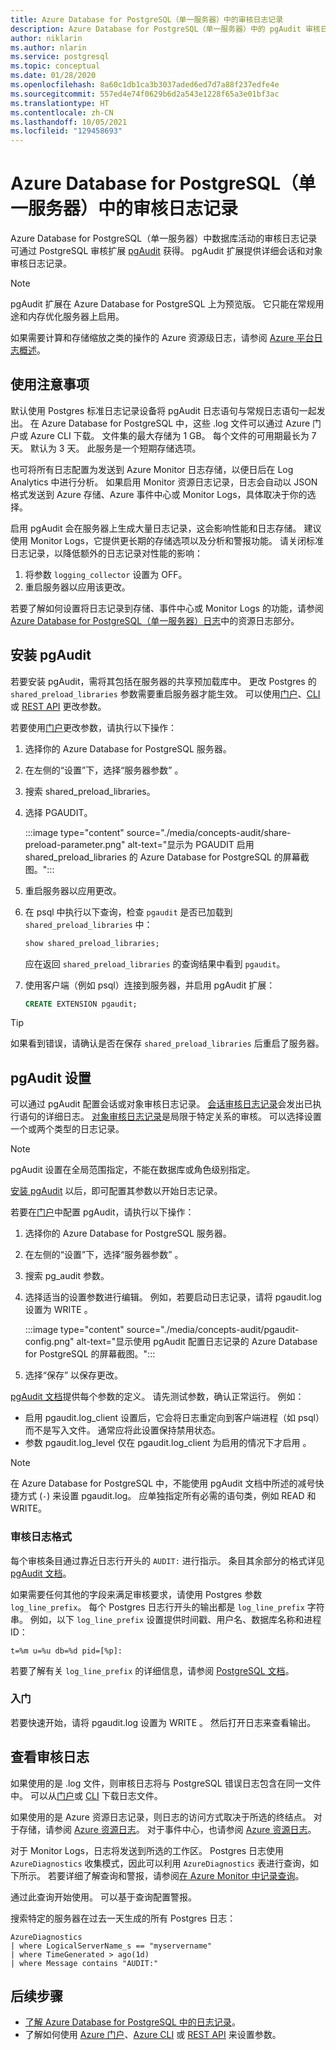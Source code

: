 ```yaml
---
title: Azure Database for PostgreSQL（单一服务器）中的审核日志记录
description: Azure Database for PostgreSQL（单一服务器）中的 pgAudit 审核日志记录的概念。
author: niklarin
ms.author: nlarin
ms.service: postgresql
ms.topic: conceptual
ms.date: 01/28/2020
ms.openlocfilehash: 8a60c1db1ca3b3037aded6ed7d7a88f237edfe4e
ms.sourcegitcommit: 557ed4e74f0629b6d2a543e1228f65a3e01bf3ac
ms.translationtype: HT
ms.contentlocale: zh-CN
ms.lasthandoff: 10/05/2021
ms.locfileid: "129458693"
---
```

# <a name="audit-logging-in-azure-database-for-postgresql---single-server"></a>Azure Database for PostgreSQL（单一服务器）中的审核日志记录

Azure Database for PostgreSQL（单一服务器）中数据库活动的审核日志记录可通过 PostgreSQL 审核扩展 [pgAudit](https://www.pgaudit.org/) 获得。 pgAudit 扩展提供详细会话和对象审核日志记录。

> [!NOTE]
> pgAudit 扩展在 Azure Database for PostgreSQL 上为预览版。 它只能在常规用途和内存优化服务器上启用。

如果需要计算和存储缩放之类的操作的 Azure 资源级日志，请参阅 [Azure 平台日志概述](../azure-monitor/essentials/platform-logs-overview.md)。

## <a name="usage-considerations"></a>使用注意事项

默认使用 Postgres 标准日志记录设备将 pgAudit 日志语句与常规日志语句一起发出。 在 Azure Database for PostgreSQL 中，这些 .log 文件可以通过 Azure 门户或  Azure CLI 下载。 文件集的最大存储为 1 GB。 每个文件的可用期最长为 7 天。 默认为 3 天。 此服务是一个短期存储选项。

也可将所有日志配置为发送到 Azure Monitor 日志存储，以便日后在 Log Analytics 中进行分析。 如果启用 Monitor 资源日志记录，日志会自动以 JSON 格式发送到 Azure 存储、Azure 事件中心或 Monitor Logs，具体取决于你的选择。

启用 pgAudit 会在服务器上生成大量日志记录，这会影响性能和日志存储。 建议使用 Monitor Logs，它提供更长期的存储选项以及分析和警报功能。 请关闭标准日志记录，以降低额外的日志记录对性能的影响：

   1. 将参数 `logging_collector` 设置为 OFF。
   1. 重启服务器以应用该更改。

若要了解如何设置将日志记录到存储、事件中心或 Monitor Logs 的功能，请参阅 [Azure Database for PostgreSQL（单一服务器）日志](concepts-server-logs.md)中的资源日志部分。

## <a name="install-pgaudit"></a>安装 pgAudit

若要安装 pgAudit，需将其包括在服务器的共享预加载库中。 更改 Postgres 的 `shared_preload_libraries` 参数需要重启服务器才能生效。 可以使用[门户](howto-configure-server-parameters-using-portal.md)、[CLI](howto-configure-server-parameters-using-cli.md) 或 [REST API](/rest/api/postgresql/singleserver/configurations/createorupdate) 更改参数。

若要使用[门户](https://portal.azure.com)更改参数，请执行以下操作：

   1. 选择你的 Azure Database for PostgreSQL 服务器。
   1. 在左侧的“设置”下，选择“服务器参数” 。
   1. 搜索 shared_preload_libraries。
   1. 选择 PGAUDIT。
   
      :::image type="content" source="./media/concepts-audit/share-preload-parameter.png" alt-text="显示为 PGAUDIT 启用 shared_preload_libraries 的 Azure Database for PostgreSQL 的屏幕截图。":::

   1. 重启服务器以应用更改。
   1. 在 psql 中执行以下查询，检查 `pgaudit` 是否已加载到 `shared_preload_libraries` 中：
   
        ```SQL
      show shared_preload_libraries;
      ```
      应在返回 `shared_preload_libraries` 的查询结果中看到 `pgaudit`。

   1. 使用客户端（例如 psql）连接到服务器，并启用 pgAudit 扩展：
   
      ```SQL
      CREATE EXTENSION pgaudit;
      ```

> [!TIP]
> 如果看到错误，请确认是否在保存 `shared_preload_libraries` 后重启了服务器。

## <a name="pgaudit-settings"></a>pgAudit 设置

可以通过 pgAudit 配置会话或对象审核日志记录。 [会话审核日志记录](https://github.com/pgaudit/pgaudit/blob/master/README.md#session-audit-logging)会发出已执行语句的详细日志。 [对象审核日志记录](https://github.com/pgaudit/pgaudit/blob/master/README.md#object-audit-logging)是局限于特定关系的审核。 可以选择设置一个或两个类型的日志记录。

> [!NOTE]
> pgAudit 设置在全局范围指定，不能在数据库或角色级别指定。

[安装 pgAudit](#install-pgaudit) 以后，即可配置其参数以开始日志记录。

若要在[门户](https://portal.azure.com)中配置 pgAudit，请执行以下操作：

   1. 选择你的 Azure Database for PostgreSQL 服务器。
   1. 在左侧的“设置”下，选择“服务器参数” 。
   1. 搜索 pg_audit 参数。
   1. 选择适当的设置参数进行编辑。 例如，若要启动日志记录，请将 pgaudit.log 设置为 WRITE 。
   
       :::image type="content" source="./media/concepts-audit/pgaudit-config.png" alt-text="显示使用 pgAudit 配置日志记录的 Azure Database for PostgreSQL 的屏幕截图。":::
   1. 选择“保存”  以保存更改。

[pgAudit 文档](https://github.com/pgaudit/pgaudit/blob/master/README.md#settings)提供每个参数的定义。 请先测试参数，确认正常运行。 例如：

- 启用 pgaudit.log_client 设置后，它会将日志重定向到客户端进程（如 psql）而不是写入文件。 通常应将此设置保持禁用状态。
- 参数 pgaudit.log_level 仅在 pgaudit.log_client 为启用的情况下才启用 。

> [!NOTE]
> 在 Azure Database for PostgreSQL 中，不能使用 pgAudit 文档中所述的减号快捷方式 (`-`) 来设置 pgaudit.log。 应单独指定所有必需的语句类，例如 READ 和 WRITE。

### <a name="audit-log-format"></a>审核日志格式

每个审核条目通过靠近日志行开头的 `AUDIT:` 进行指示。 条目其余部分的格式详见 [pgAudit 文档](https://github.com/pgaudit/pgaudit/blob/master/README.md#format)。

如果需要任何其他的字段来满足审核要求，请使用 Postgres 参数 `log_line_prefix`。 每个 Postgres 日志行开头的输出都是 `log_line_prefix` 字符串。 例如，以下 `log_line_prefix` 设置提供时间戳、用户名、数据库名称和进程 ID：

```
t=%m u=%u db=%d pid=[%p]:
```

若要了解有关 `log_line_prefix` 的详细信息，请参阅 [PostgreSQL 文档](https://www.postgresql.org/docs/current/runtime-config-logging.html#GUC-LOG-LINE-PREFIX)。

### <a name="get-started"></a>入门

若要快速开始，请将 pgaudit.log 设置为 WRITE 。 然后打开日志来查看输出。

## <a name="view-audit-logs"></a>查看审核日志

如果使用的是 .log 文件，则审核日志将与 PostgreSQL 错误日志包含在同一文件中。 可以从[门户](howto-configure-server-logs-in-portal.md)或 [CLI](howto-configure-server-logs-using-cli.md) 下载日志文件。

如果使用的是 Azure 资源日志记录，则日志的访问方式取决于所选的终结点。 对于存储，请参阅 [Azure 资源日志](../azure-monitor/essentials/resource-logs.md#send-to-azure-storage)。 对于事件中心，也请参阅 [Azure 资源日志](../azure-monitor/essentials/resource-logs.md#send-to-azure-event-hubs)。

对于 Monitor Logs，日志将发送到所选的工作区。 Postgres 日志使用 `AzureDiagnostics` 收集模式，因此可以利用 `AzureDiagnostics` 表进行查询，如下所示。 若要详细了解查询和警报，请参阅[在 Azure Monitor 中记录查询](../azure-monitor/logs/log-query-overview.md)。

通过此查询开始使用。 可以基于查询配置警报。

搜索特定的服务器在过去一天生成的所有 Postgres 日志：

```
AzureDiagnostics
| where LogicalServerName_s == "myservername"
| where TimeGenerated > ago(1d) 
| where Message contains "AUDIT:"
```

## <a name="next-steps"></a>后续步骤

- [了解 Azure Database for PostgreSQL 中的日志记录](concepts-server-logs.md)。
- 了解如何使用 [Azure 门户](howto-configure-server-parameters-using-portal.md)、[Azure CLI](howto-configure-server-parameters-using-cli.md) 或 [REST API](/rest/api/postgresql/singleserver/configurations/createorupdate) 来设置参数。
